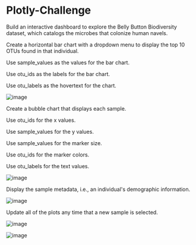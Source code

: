 # Plotly-Challenge
Build an interactive dashboard to explore the Belly Button Biodiversity dataset, which catalogs the microbes that colonize human navels.

Create a horizontal bar chart with a dropdown menu to display the top 10 OTUs found in that individual.




Use sample_values as the values for the bar chart.


Use otu_ids as the labels for the bar chart.


Use otu_labels as the hovertext for the chart.

![image](https://user-images.githubusercontent.com/79819331/123823668-689ccf80-d8cb-11eb-9dcb-871b9cb20d9f.png)



Create a bubble chart that displays each sample.



Use otu_ids for the x values.


Use sample_values for the y values.


Use sample_values for the marker size.


Use otu_ids for the marker colors.


Use otu_labels for the text values.


![image](https://user-images.githubusercontent.com/79819331/123823963-a26dd600-d8cb-11eb-88f8-508c925be6db.png)


Display the sample metadata, i.e., an individual's demographic information.


![image](https://user-images.githubusercontent.com/79819331/123824393-01334f80-d8cc-11eb-8bb2-e7249821b1ce.png)


Update all of the plots any time that a new sample is selected.



![image](https://user-images.githubusercontent.com/79819331/123824662-3f307380-d8cc-11eb-82cb-e639bfb2b2dd.png)



![image](https://user-images.githubusercontent.com/79819331/123824993-828ae200-d8cc-11eb-810b-074f1c93b647.png)




